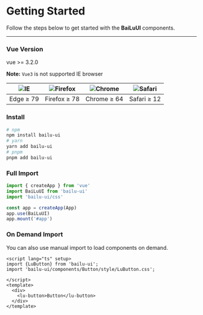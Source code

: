 # Getting Started

Follow the steps below to get started with the **BaiLuUI** components.


---

### Vue Version

vue >= 3.2.0

**Note:** `Vue3` is not supported IE browser

| ![IE](https://cdn.jsdelivr.net/npm/@browser-logos/edge/edge_32x32.png) | ![Firefox](https://cdn.jsdelivr.net/npm/@browser-logos/firefox/firefox_32x32.png) | ![Chrome](https://cdn.jsdelivr.net/npm/@browser-logos/chrome/chrome_32x32.png) | ![Safari](https://cdn.jsdelivr.net/npm/@browser-logos/safari/safari_32x32.png) |
| ---------------------------------------------------------------------- | --------------------------------------------------------------------------------- | ------------------------------------------------------------------------------ | ------------------------------------------------------------------------------ |
| Edge ≥ 79                                                              | Firefox ≥ 78                                                                      | Chrome ≥ 64                                                                    | Safari ≥ 12                                                                    |


### Install

```bash
# npm
npm install bailu-ui
# yarn
yarn add bailu-ui
# pnpm
pnpm add bailu-ui
```

### Full Import
  
```ts
import { createApp } from 'vue'
import BaiLuUI from 'bailu-ui'
import 'bailu-ui/css'

const app = createApp(App)
app.use(BaiLuUI)
app.mount('#app')
```

### On Demand Import

You can also use manual import to load components on demand. 

```vue
<script lang="ts" setup>
import {LuButton} from 'bailu-ui';
import 'bailu-ui/components/Button/style/LuButton.css';

</script>
<template>
  <div>
    <lu-button>Button</lu-button>
  </div>
</template>
```


